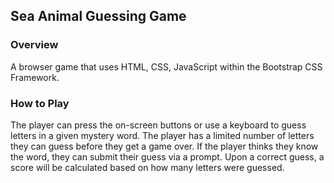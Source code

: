 ## Sea Animal Guessing Game

### Overview

A browser game that uses HTML, CSS, JavaScript within the Bootstrap CSS Framework.

### How to Play

The player can press the on-screen buttons or use a keyboard to guess letters in a given mystery word.  The player has a limited number of letters they can guess before they get a game over.  If the player thinks they know the word, they can submit their guess via a prompt.  Upon a correct guess, a score will be calculated based on how many letters were guessed.   
